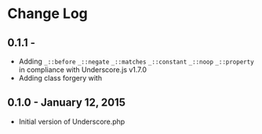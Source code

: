 
# Change Log

## 0.1.1 -

+ Adding `_::before` `_::negate` `_::matches` `_::constant` `_::noop` `_::property` in compliance with Underscore.js v1.7.0
+ Adding class forgery with

## 0.1.0 - January 12, 2015

+ Initial version of Underscore.php